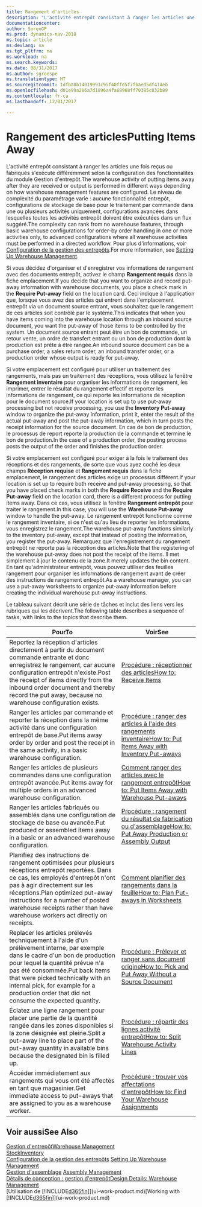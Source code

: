 ```yaml
---
title: Rangement d'articles
description: "L'activité entrepôt consistant à ranger les articles une fois reçus ou fabriqués s'exécute différemment selon la configuration des fonctionnalités du module Gestion d'entrepôt."
documentationcenter: 
author: SorenGP
ms.prod: dynamics-nav-2018
ms.topic: article
ms.devlang: na
ms.tgt_pltfrm: na
ms.workload: na
ms.search.keywords: 
ms.date: 08/31/2017
ms.author: sgroespe
ms.translationtype: HT
ms.sourcegitcommit: 1dfba8b14019991c95f40ffd5f7fbaed5df414eb
ms.openlocfilehash: d01e99a286a7d1896a4fa68968ff70385c832b89
ms.contentlocale: fr-ca
ms.lasthandoff: 12/01/2017

---
```

# <a name="putting-items-away"></a><span data-ttu-id="d5935-103">Rangement des articles</span><span class="sxs-lookup"><span data-stu-id="d5935-103">Putting Items Away</span></span>
<span data-ttu-id="d5935-104">L'activité entrepôt consistant à ranger les articles une fois reçus ou fabriqués s'exécute différemment selon la configuration des fonctionnalités du module Gestion d'entrepôt.</span><span class="sxs-lookup"><span data-stu-id="d5935-104">The warehouse activity of putting items away after they are received or output is performed in different ways depending on how warehouse management features are configured.</span></span> <span data-ttu-id="d5935-105">Le niveau de complexité du paramétrage varie : aucune fonctionnalité entrepôt, configurations de stockage de base pour le traitement par commande dans une ou plusieurs activités uniquement, configurations avancées dans lesquelles toutes les activités entrepôt doivent être exécutées dans un flux suggéré.</span><span class="sxs-lookup"><span data-stu-id="d5935-105">The complexity can rank from no warehouse features, through basic warehouse configurations for order-by order handling in one or more activities only, to advanced configurations where all warehouse activities must be performed in a directed workflow.</span></span> <span data-ttu-id="d5935-106">Pour plus d'informations, voir [Configuration de la gestion des entrepôts](warehouse-setup-warehouse.md).</span><span class="sxs-lookup"><span data-stu-id="d5935-106">For more information, see [Setting Up Warehouse Management](warehouse-setup-warehouse.md).</span></span>

<span data-ttu-id="d5935-107">Si vous décidez d'organiser et d'enregistrer vos informations de rangement avec des documents entrepôt, activez le champ **Rangement requis** dans la fiche emplacement.</span><span class="sxs-lookup"><span data-stu-id="d5935-107">If you decide that you want to organize and record put-away information with warehouse documents, you place a check mark in the **Require Put-away** field on the location card.</span></span> <span data-ttu-id="d5935-108">Ceci indique à l'application que, lorsque vous avez des articles qui entrent dans l'emplacement entrepôt via un document source entrant, vous souhaitez que le rangement de ces articles soit contrôlé par le système.</span><span class="sxs-lookup"><span data-stu-id="d5935-108">This indicates that when you have items coming into the warehouse location through an inbound source document, you want the put-away of those items to be controlled by the system.</span></span> <span data-ttu-id="d5935-109">Un document source entrant peut être un bon de commande, un retour vente, un ordre de transfert entrant ou un bon de production dont la production est prête à être rangée.</span><span class="sxs-lookup"><span data-stu-id="d5935-109">An inbound source document can be a purchase order, a sales return order, an inbound transfer order, or a production order whose output is ready for put-away.</span></span>  

<span data-ttu-id="d5935-110">Si votre emplacement est configuré pour utiliser un traitement des rangements, mais pas un traitement des réceptions, vous utilisez la fenêtre **Rangement inventaire** pour organiser les informations de rangement, les imprimer, entrer le résultat du rangement effectif et reporter les informations de rangement, ce qui reporte les informations de réception pour le document source.</span><span class="sxs-lookup"><span data-stu-id="d5935-110">If your location is set up to use put-away processing but not receive processing, you use the **Inventory Put-away** window to organize the put-away information, print it, enter the result of the actual put-away and post the put-away information, which in turn posts the receipt information for the source document.</span></span> <span data-ttu-id="d5935-111">En cas de bon de production, le processus de report reporte la production de la commande et termine le bon de production.</span><span class="sxs-lookup"><span data-stu-id="d5935-111">In the case of a production order, the posting process posts the output of the order and finishes the production order.</span></span>

<span data-ttu-id="d5935-112">Si votre emplacement est configuré pour exiger à la fois le traitement des réceptions et des rangements, de sorte que vous ayez coché les deux champs **Réception requise** et **Rangement requis** dans la fiche emplacement, le rangement des articles exige un processus différent.</span><span class="sxs-lookup"><span data-stu-id="d5935-112">If your location is set up to require both receive and put-away processing, so that you have placed check marks in both the **Require Receive** and the **Require Put-away** field on the location card, there is a different process for putting items away.</span></span> <span data-ttu-id="d5935-113">Dans ce cas, vous utilisez la fenêtre **Rangement entrepôt** pour traiter le rangement.</span><span class="sxs-lookup"><span data-stu-id="d5935-113">In this case, you will use the **Warehouse Put-away** window to handle the put-away.</span></span> <span data-ttu-id="d5935-114">Le rangement entrepôt fonctionne comme le rangement inventaire, si ce n'est qu'au lieu de reporter les informations, vous enregistrez le rangement.</span><span class="sxs-lookup"><span data-stu-id="d5935-114">The warehouse put-away functions similarly to the inventory put-away, except that instead of posting the information, you register the put-away.</span></span> <span data-ttu-id="d5935-115">Remarquez que l'enregistrement du rangement entrepôt ne reporte pas la réception des articles.</span><span class="sxs-lookup"><span data-stu-id="d5935-115">Note that the registering of the warehouse put-away does not post the receipt of the items.</span></span> <span data-ttu-id="d5935-116">Il met simplement à jour le contenu de la zone.</span><span class="sxs-lookup"><span data-stu-id="d5935-116">It merely updates the bin content.</span></span> <span data-ttu-id="d5935-117">En tant qu'administrateur entrepôt, vous pouvez utiliser des feuilles rangement pour organiser les informations de rangement avant de créer des instructions de rangement entrepôt.</span><span class="sxs-lookup"><span data-stu-id="d5935-117">As a warehouse manager, you can use a put-away worksheets to organize put-away information before creating the individual warehouse put-away instructions.</span></span>

<span data-ttu-id="d5935-118">Le tableau suivant décrit une série de tâches et inclut des liens vers les rubriques qui les décrivent.</span><span class="sxs-lookup"><span data-stu-id="d5935-118">The following table describes a sequence of tasks, with links to the topics that describe them.</span></span>   

|<span data-ttu-id="d5935-119">**Pour**</span><span class="sxs-lookup"><span data-stu-id="d5935-119">**To**</span></span>|<span data-ttu-id="d5935-120">**Voir**</span><span class="sxs-lookup"><span data-stu-id="d5935-120">**See**</span></span>|  
|------------|-------------|  
|<span data-ttu-id="d5935-121">Reportez la réception d'articles directement à partir du document commande entrante et donc enregistrez le rangement, car aucune configuration entrepôt n'existe.</span><span class="sxs-lookup"><span data-stu-id="d5935-121">Post the receipt of items directly from the inbound order document and thereby record the put away, because no warehouse configuration exists.</span></span>|[<span data-ttu-id="d5935-122">Procédure : réceptionner des articles</span><span class="sxs-lookup"><span data-stu-id="d5935-122">How to: Receive Items</span></span>](warehouse-how-receive-items.md)|  
|<span data-ttu-id="d5935-123">Ranger les articles par commande et reporter la réception dans la même activité dans une configuration entrepôt de base.</span><span class="sxs-lookup"><span data-stu-id="d5935-123">Put items away order by order and post the receipt in the same activity, in a basic warehouse configuration.</span></span>|[<span data-ttu-id="d5935-124">Procédure : ranger des articles à l'aide des rangements inventaire</span><span class="sxs-lookup"><span data-stu-id="d5935-124">How to: Put Items Away with Inventory Put-aways</span></span>](warehouse-how-to-put-items-away-with-inventory-put-aways.md)|  
|<span data-ttu-id="d5935-125">Ranger les articles de plusieurs commandes dans une configuration entrepôt avancée.</span><span class="sxs-lookup"><span data-stu-id="d5935-125">Put items away for multiple orders in an advanced warehouse configuration.</span></span>|[<span data-ttu-id="d5935-126">Comment ranger des articles avec le rangement entrepôt</span><span class="sxs-lookup"><span data-stu-id="d5935-126">How to: Put Items Away with Warehouse Put-aways</span></span>](warehouse-how-to-put-items-away-with-warehouse-put-aways.md)|  
|<span data-ttu-id="d5935-127">Ranger les articles fabriqués ou assemblés dans une configuration de stockage de base ou avancée.</span><span class="sxs-lookup"><span data-stu-id="d5935-127">Put produced or assembled items away in a basic or an advanced warehouse configuration.</span></span>|[<span data-ttu-id="d5935-128">Procédure : rangement du résultat de fabrication ou d'assemblage</span><span class="sxs-lookup"><span data-stu-id="d5935-128">How to: Put Away Production or Assembly Output</span></span>](warehouse-how-to-put-away-production-output.md)|
|<span data-ttu-id="d5935-129">Planifiez des instructions de rangement optimisées pour plusieurs réceptions entrepôt reportées. Dans ce cas, les employés d'entrepôt n'ont pas à agir directement sur les réceptions.</span><span class="sxs-lookup"><span data-stu-id="d5935-129">Plan optimized put-away instructions for a number of posted warehouse receipts rather than have warehouse workers act directly on receipts.</span></span>|[<span data-ttu-id="d5935-130">Comment planifier des rangements dans la feuille</span><span class="sxs-lookup"><span data-stu-id="d5935-130">How to: Plan Put-aways in Worksheets</span></span>](warehouse-how-to-plan-put-aways-in-worksheets.md)|  
|<span data-ttu-id="d5935-131">Replacer les articles prélevés techniquement à l'aide d'un prélèvement interne, par exemple dans le cadre d'un bon de production pour lequel la quantité prévue n'a pas été consommée.</span><span class="sxs-lookup"><span data-stu-id="d5935-131">Put back items that were picked technically with an internal pick, for example for a production order that did not consume the expected quantity.</span></span>|[<span data-ttu-id="d5935-132">Procédure : Prélever et ranger sans document origine</span><span class="sxs-lookup"><span data-stu-id="d5935-132">How to: Pick and Put Away Without a Source Document</span></span>](warehouse-how-to-create-put-aways-from-internal-put-aways.md)|
|<span data-ttu-id="d5935-133">Éclatez une ligne rangement pour placer une partie de la quantité rangée dans les zones disponibles si la zone désignée est pleine.</span><span class="sxs-lookup"><span data-stu-id="d5935-133">Split a put-away line to place part of the put-away quantity in available bins because the designated bin is filled up.</span></span>|[<span data-ttu-id="d5935-134">Procédure : répartir des lignes activité entrepôt</span><span class="sxs-lookup"><span data-stu-id="d5935-134">How to: Split Warehouse Activity Lines</span></span>](warehouse-how-to-split-warehouse-activity-lines.md)|
|<span data-ttu-id="d5935-135">Accéder immédiatement aux rangements qui vous ont été affectés en tant que magasinier.</span><span class="sxs-lookup"><span data-stu-id="d5935-135">Get immediate access to put-aways that are assigned to you as a warehouse worker.</span></span>|[<span data-ttu-id="d5935-136">Procédure : trouver vos affectations d'entrepôt</span><span class="sxs-lookup"><span data-stu-id="d5935-136">How to: Find Your Warehouse Assignments</span></span>](warehouse-how-to-find-your-warehouse-assignments.md)|    

## <a name="see-also"></a><span data-ttu-id="d5935-137">Voir aussi</span><span class="sxs-lookup"><span data-stu-id="d5935-137">See Also</span></span>  
[<span data-ttu-id="d5935-138">Gestion d'entrepôt</span><span class="sxs-lookup"><span data-stu-id="d5935-138">Warehouse Management</span></span>](warehouse-manage-warehouse.md)  
[<span data-ttu-id="d5935-139">Stock</span><span class="sxs-lookup"><span data-stu-id="d5935-139">Inventory</span></span>](inventory-manage-inventory.md)  
<span data-ttu-id="d5935-140">[Configuration de la gestion des entrepôts](warehouse-setup-warehouse.md)   </span><span class="sxs-lookup"><span data-stu-id="d5935-140">[Setting Up Warehouse Management](warehouse-setup-warehouse.md)   </span></span>  
<span data-ttu-id="d5935-141">[Gestion d'assemblage](assembly-assemble-items.md)  </span><span class="sxs-lookup"><span data-stu-id="d5935-141">[Assembly Management](assembly-assemble-items.md)  </span></span>  
[<span data-ttu-id="d5935-142">Détails de conception : gestion d'entrepôt</span><span class="sxs-lookup"><span data-stu-id="d5935-142">Design Details: Warehouse Management</span></span>](design-details-warehouse-management.md)  
<span data-ttu-id="d5935-143">[Utilisation de [!INCLUDE[d365fin](includes/d365fin_md.md)]](ui-work-product.md)</span><span class="sxs-lookup"><span data-stu-id="d5935-143">[Working with [!INCLUDE[d365fin](includes/d365fin_md.md)]](ui-work-product.md)</span></span>  

